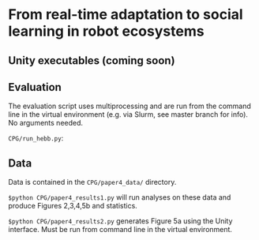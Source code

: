# From real-time adaptation to social learning in robot ecosystems



## Unity executables (coming soon)

## Evaluation

The evaluation script uses multiprocessing and are run from the command line in the virtual environment (e.g. via Slurm, see master branch for info). No arguments needed.

`CPG/run_hebb.py`:

## Data

Data is contained in the `CPG/paper4_data/` directory.

`$python CPG/paper4_results1.py`
will run analyses on these data and produce Figures 2,3,4,5b and statistics.

`$python CPG/paper4_results2.py`
generates Figure 5a using the Unity interface. Must be run from command line in the virtual environment.
